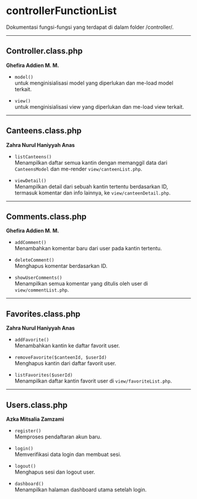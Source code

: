 # controllerFunctionList
Dokumentasi fungsi-fungsi yang terdapat di dalam folder /controller/.

---

## Controller.class.php
**Ghefira Addien M. M.**

- `model()`  
  untuk menginisialisasi model yang diperlukan dan me-load model terkait.

- `view()`  
  untuk menginisialisasi view yang diperlukan dan me-load view terkait. 

---

## Canteens.class.php
**Zahra Nurul Haniyyah Anas**

- `listCanteens()`  
  Menampilkan daftar semua kantin dengan memanggil data dari `CanteensModel` dan me-render `view/canteenList.php`.

- `viewDetail()`  
  Menampilkan detail dari sebuah kantin tertentu berdasarkan ID, termasuk komentar dan info lainnya, ke `view/canteenDetail.php`.

---

## Comments.class.php
**Ghefira Addien M. M.**

- `addComment()`  
  Menambahkan komentar baru dari user pada kantin tertentu.

- `deleteComment()`  
  Menghapus komentar berdasarkan ID.

- `showUserComments()`  
  Menampilkan semua komentar yang ditulis oleh user di `view/commentList.php`.

---

## Favorites.class.php
**Zahra Nurul Haniyyah Anas**

- `addFavorite()`  
  Menambahkan kantin ke daftar favorit user.

- `removeFavorite($canteenId, $userId)`  
  Menghapus kantin dari daftar favorit user.

- `listFavorites($userId)`  
  Menampilkan daftar kantin favorit user di `view/favoriteList.php`.

---

## Users.class.php
**Azka Mitsalia Zamzami**

- `register()`  
  Memproses pendaftaran akun baru.

- `login()`  
  Memverifikasi data login dan membuat sesi.

- `logout()`  
  Menghapus sesi dan logout user.

- `dashboard()`  
  Menampilkan halaman dashboard utama setelah login.


